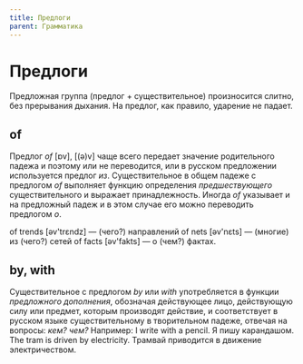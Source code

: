 ```yaml
---
title: Предлоги
parent: Грамматика
---
```


# Предлоги

Предложная группа (предлог + существительное) произносится слитно, без
прерывания дыхания.  На предлог, как правило, ударение не падает.

## of

Предлог *of* [ɒv], [(ə)v] чаще всего передает значение родительного
падежа и поэтому или не переводится, или в русском предложении
используется предлог *из*.  Существительное в общем падеже с предлогом
*of* выполняет функцию определения *предшествующего* существительного
и выражает принадлежность.  Иногда *of* указывает и на предложный
падеж и в этом случае его можно переводить предлогом *о*.

of trends [əv'trɛndz] — (чего?) направлений
of nets [əv'nɛts] — (многие) из (чего?) сетей
of facts [əv'fakts] — о (чем?) фактах.

## by, with

Существительное  с предлогом *by* или *with*
употребляется в функции *предложного дополнения*, обозначая
действующее лицо, действующую силу или предмет, которым производят
действие, и соответствует в русском языке существительному в
творительном падеже, отвечая на вопросы: *кем?* *чем?* Например: I
write with a pencil.  Я пишу карандашом.  The tram is driven by
electricity.  Трамвай приводится в движение электричеством.
